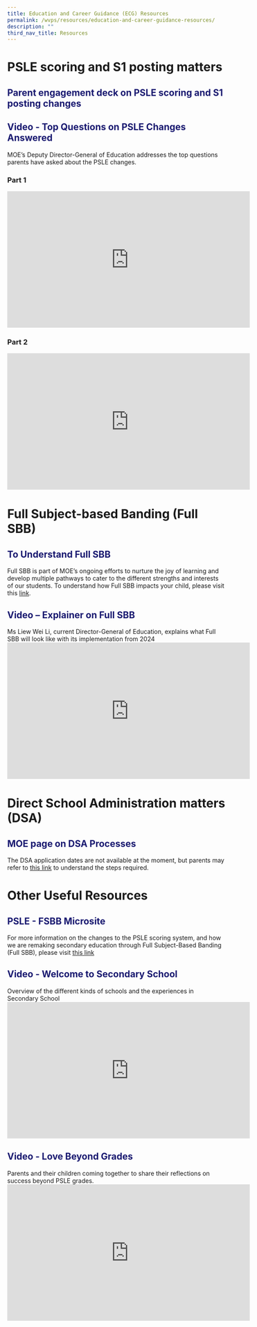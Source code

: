 ```yaml
---
title: Education and Career Guidance (ECG) Resources
permalink: /wvps/resources/education-and-career-guidance-resources/
description: ""
third_nav_title: Resources
---
```

# PSLE scoring and S1 posting matters
<h2 style="color:midnightblue">Parent engagement deck on PSLE scoring and S1 posting changes</h2>
<h2 style="color:midnightblue">Video - Top Questions on PSLE Changes Answered</h2>
MOE’s Deputy Director-General of Education addresses the top questions parents have asked about the PSLE changes.

<h3>Part 1</h3>
<iframe allowfullscreen="" allow="accelerometer; autoplay; clipboard-write; encrypted-media; gyroscope; picture-in-picture; web-share" frameborder="0" title="YouTube video player" src="https://www.youtube.com/embed/pp5rWUMMtIc" height="315" width="560"></iframe>
<h3>Part 2</h3>
<iframe allowfullscreen="" allow="accelerometer; autoplay; clipboard-write; encrypted-media; gyroscope; picture-in-picture; web-share" frameborder="0" title="YouTube video player" src="https://www.youtube.com/embed/44m7HE7flhQ" height="315" width="560"></iframe>

# Full Subject-based Banding (Full SBB)
<h2 style="color:midnightblue">To Understand Full SBB</h2>
Full SBB is part of MOE’s ongoing efforts to nurture the joy of learning and develop multiple pathways to cater to the different strengths and interests of our students. To understand how Full SBB impacts your child, please visit this <a target="_blank" href="https://www.moe.gov.sg/microsites/psle-fsbb/full-subject-based-banding/main.html">link</a>.

<h2 style="color:midnightblue">Video – Explainer on Full SBB</h2>
Ms Liew Wei Li, current Director-General of Education, explains what Full SBB will look like with its implementation from 2024
<iframe width="560" height="315" src="https://www.youtube.com/embed/qTew7GF4NLs?clip=Ugkx1fLVdBgKeq4Rvb6JMaH3HR_GEvP6aF8b&amp;clipt=EOBdGLiRAg" title="YouTube video player" frameborder="0" allow="accelerometer; autoplay; clipboard-write; encrypted-media; gyroscope; picture-in-picture; web-share" allowfullscreen=""></iframe>

# Direct School Administration matters (DSA)
<h2 style="color: midnightblue">MOE page on DSA Processes</h2>
The DSA application dates are not available at the moment, but parents may refer to&nbsp;<a target="_blank" href="https://www.moe.gov.sg/secondary/dsa">this link</a>&nbsp;to understand the steps required.

# Other Useful Resources
<h2 style="color: midnightblue">PSLE - FSBB Microsite</h2>
For more information on the changes to the PSLE scoring system, and how we are remaking secondary education through Full Subject-Based Banding (Full SBB), please visit <a target="_blank" href="https://www.moe.gov.sg/microsites/psle-fsbb/index.html">this link</a>
<h2 style="color: midnightblue">Video - Welcome to Secondary School</h2>
Overview of the different kinds of schools and the experiences in Secondary School
<iframe width="560" height="315" src="https://www.youtube.com/embed/lNbr5rLSxAM" title="YouTube video player" frameborder="0" allow="accelerometer; autoplay; clipboard-write; encrypted-media; gyroscope; picture-in-picture; web-share" allowfullscreen=""></iframe>
<h2 style="color: midnightblue">Video - Love Beyond Grades</h2>
Parents and their children coming together to share their reflections on success beyond PSLE grades.
<iframe width="560" height="315" src="https://www.youtube.com/embed/WOi1eoSiLMs" title="YouTube video player" frameborder="0" allow="accelerometer; autoplay; clipboard-write; encrypted-media; gyroscope; picture-in-picture; web-share" allowfullscreen=""></iframe>